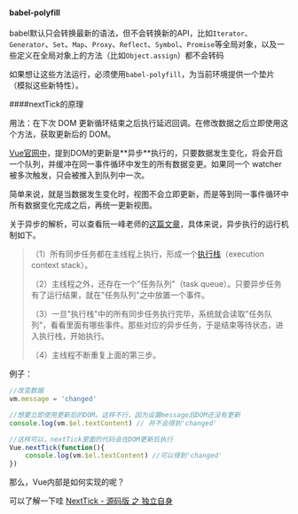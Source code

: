 #### babel-polyfill

babel默认只会转换最新的语法，但不会转换新的API，比如`Iterator`、`Generator`、`Set`、`Map`、`Proxy`、`Reflect`、`Symbol`、`Promise`等全局对象，以及一些定义在全局对象上的方法（比如`Object.assign`）都不会转码

如果想让这些方法运行，必须使用`babel-polyfill`，为当前环境提供一个垫片（模拟这些新特性）。



####nextTick的原理



用法：在下次 DOM 更新循环结束之后执行延迟回调。在修改数据之后立即使用这个方法，获取更新后的 DOM。



[Vue官网中]([https://cn.vuejs.org/v2/guide/reactivity.html#%E5%BC%82%E6%AD%A5%E6%9B%B4%E6%96%B0%E9%98%9F%E5%88%97](https://cn.vuejs.org/v2/guide/reactivity.html#异步更新队列))，提到DOM的更新是**异步**执行的，只要数据发生变化，将会开启一个队列，并缓冲在同一事件循环中发生的所有数据变更。如果同一个 watcher 被多次触发，只会被推入到队列中一次。



简单来说，就是当数据发生变化时，视图不会立即更新，而是等到同一事件循环中所有数据变化完成之后，再统一更新视图。



关于异步的解析，可以查看阮一峰老师的[这篇文章](http://www.ruanyifeng.com/blog/2014/10/event-loop.html)，具体来说，异步执行的运行机制如下。

> （1）所有同步任务都在主线程上执行，形成一个[执行栈](http://www.ruanyifeng.com/blog/2013/11/stack.html)（execution context stack）。
>
> （2）主线程之外，还存在一个"任务队列"（task queue）。只要异步任务有了运行结果，就在"任务队列"之中放置一个事件。
>
> （3）一旦"执行栈"中的所有同步任务执行完毕，系统就会读取"任务队列"，看看里面有哪些事件。那些对应的异步任务，于是结束等待状态，进入执行栈，开始执行。
>
> （4）主线程不断重复上面的第三步。



例子：

```javascript
//改变数据
vm.message = 'changed'

//想要立即使用更新后的DOM。这样不行，因为设置message后DOM还没有更新
console.log(vm.$el.textContent) // 并不会得到'changed'

//这样可以，nextTick里面的代码会在DOM更新后执行
Vue.nextTick(function(){
    console.log(vm.$el.textContent) //可以得到'changed'
})

```



那么，Vue内部是如何实现的呢？

可以了解一下哇 [NextTick - 源码版 之 独立自身 ](https://mp.weixin.qq.com/s?__biz=MzUxNjQ1NjMwNw==&mid=2247484373&idx=1&sn=4649539af29f75a060e5ab5bff2e8a97&chksm=f9a669c9ced1e0df91d06e9d06144c9576a300ec4e63f6052b60b67123d16a756f9123377ac3&scene=21#wechat_redirect)













































